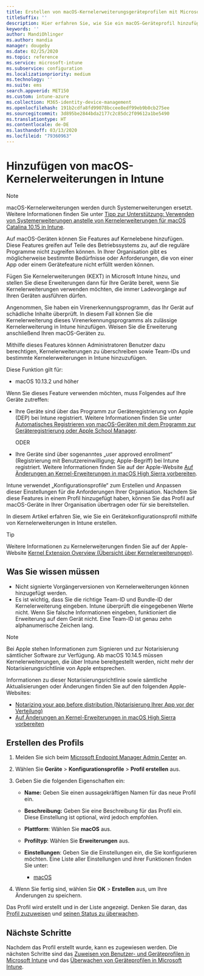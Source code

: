 ```yaml
---
title: Erstellen von macOS-Kernelerweiterungsgeräteprofilen mit Microsoft Intune – Azure | Microsoft-Dokumentation
titleSuffix: ''
description: Hier erfahren Sie, wie Sie ein macOS-Geräteprofil hinzufügen oder erstellen und dann Kernelerweiterungen konfigurieren, um Überschreibungen und das Hinzufügen einer Bundle- und Team-ID in Microsoft Intune durch Benutzer zuzulassen.
keywords: ''
author: MandiOhlinger
ms.author: mandia
manager: dougeby
ms.date: 02/25/2020
ms.topic: reference
ms.service: microsoft-intune
ms.subservice: configuration
ms.localizationpriority: medium
ms.technology: ''
ms.suite: ems
search.appverid: MET150
ms.custom: intune-azure
ms.collection: M365-identity-device-management
ms.openlocfilehash: 191b2cdfa8fd99078bccee8edf99eb9b0cb275ee
ms.sourcegitcommit: 3d895be2844bda2177c2c85dc2f09612a1be5490
ms.translationtype: HT
ms.contentlocale: de-DE
ms.lasthandoff: 03/13/2020
ms.locfileid: "79360963"
---
```

# <a name="add-macos-kernel-extensions-in-intune"></a>Hinzufügen von macOS-Kernelerweiterungen in Intune

> [!NOTE]
> macOS-Kernelerweiterungen werden durch Systemerweiterungen ersetzt. Weitere Informationen finden Sie unter [Tipp zur Unterstützung: Verwenden von Systemerweiterungen anstelle von Kernelerweiterungen für macOS Catalina 10.15 in Intune](https://techcommunity.microsoft.com/t5/intune-customer-success/support-tip-using-system-extensions-instead-of-kernel-extensions/ba-p/1191413).

Auf macOS-Geräten können Sie Features auf Kernelebene hinzufügen. Diese Features greifen auf Teile des Betriebssystems zu, auf die reguläre Programme nicht zugreifen können. In Ihrer Organisation gibt es möglicherweise bestimmte Bedürfnisse oder Anforderungen, die von einer App oder einem Gerätefeature nicht erfüllt werden können. 

Fügen Sie Kernelerweiterungen (KEXT) in Microsoft Intune hinzu, und stellen Sie diese Erweiterungen dann für Ihre Geräte bereit, wenn Sie Kernelerweiterungen verwenden möchten, die immer Ladevorgänge auf Ihren Geräten ausführen dürfen.

Angenommen, Sie haben ein Virenerkennungsprogramm, das Ihr Gerät auf schädliche Inhalte überprüft. In diesem Fall können Sie die Kernelerweiterung dieses Virenerkennungsprogramms als zulässige Kernelerweiterung in Intune hinzufügen. Weisen Sie die Erweiterung anschließend Ihren macOS-Geräten zu.

Mithilfe dieses Features können Administratoren Benutzer dazu berechtigen, Kernelerweiterungen zu überschreiben sowie Team-IDs und bestimmte Kernelerweiterungen in Intune hinzuzufügen.

Diese Funktion gilt für:

- macOS 10.13.2 und höher

Wenn Sie dieses Feature verwenden möchten, muss Folgendes auf Ihre Geräte zutreffen:

- Ihre Geräte sind über das Programm zur Geräteregistrierung von Apple (DEP) bei Intune registriert. Weitere Informationen finden Sie unter [Automatisches Registrieren von macOS-Geräten mit dem Programm zur Geräteregistrierung oder Apple School Manager](../enrollment/device-enrollment-program-enroll-macos.md).

  ODER

- Ihre Geräte sind über sogenanntes „user approved enrollment“ (Registrierung mit Benutzereinwilligung; Apple-Begriff) bei Intune registriert. Weitere Informationen finden Sie auf der Apple-Website [Auf Änderungen an Kernel-Erweiterungen in macOS High Sierra vorbereiten](https://support.apple.com/en-us/HT208019).

Intune verwendet „Konfigurationsprofile“ zum Erstellen und Anpassen dieser Einstellungen für die Anforderungen Ihrer Organisation. Nachdem Sie diese Features in einem Profil hinzugefügt haben, können Sie das Profil auf macOS-Geräte in Ihrer Organisation übertragen oder für sie bereitstellen.

In diesem Artikel erfahren Sie, wie Sie ein Gerätekonfigurationsprofil mithilfe von Kernelerweiterungen in Intune erstellen.

> [!TIP]
> Weitere Informationen zu Kernelerweiterungen finden Sie auf der Apple-Website [Kernel Extension Overview (Übersicht über Kernelerweiterungen)](https://developer.apple.com/library/archive/documentation/Darwin/Conceptual/KernelProgramming/Extend/Extend.html).

## <a name="what-you-need-to-know"></a>Was Sie wissen müssen

- Nicht signierte Vorgängerversionen von Kernelerweiterungen können hinzugefügt werden.
- Es ist wichtig, dass Sie die richtige Team-ID und Bundle-ID der Kernelerweiterung eingeben. Intune überprüft die eingegebenen Werte nicht. Wenn Sie falsche Informationen eingeben, funktioniert die Erweiterung auf dem Gerät nicht. Eine Team-ID ist genau zehn alphanumerische Zeichen lang. 

> [!NOTE]
> Bei Apple stehen Informationen zum Signieren und zur Notarisierung sämtlicher Software zur Verfügung. Ab macOS 10.14.5 müssen Kernelerweiterungen, die über Intune bereitgestellt werden, nicht mehr der Notarisierungsrichtlinie von Apple entsprechen.
>
> Informationen zu dieser Notarisierungsrichtlinie sowie sämtliche Aktualisierungen oder Änderungen finden Sie auf den folgenden Apple-Websites:
>
> - [Notarizing your app before distribution (Notarisierung Ihrer App vor der Verteilung)](https://developer.apple.com/documentation/security/notarizing_your_app_before_distribution) 
> - [Auf Änderungen an Kernel-Erweiterungen in macOS High Sierra vorbereiten](https://support.apple.com/en-us/HT208019)

## <a name="create-the-profile"></a>Erstellen des Profils

1. Melden Sie sich beim [Microsoft Endpoint Manager Admin Center](https://go.microsoft.com/fwlink/?linkid=2109431) an.
2. Wählen Sie **Geräte** > **Konfigurationsprofile** > **Profil erstellen** aus.
3. Geben Sie die folgenden Eigenschaften ein:

    - **Name:** Geben Sie einen aussagekräftigen Namen für das neue Profil ein.
    - **Beschreibung:** Geben Sie eine Beschreibung für das Profil ein. Diese Einstellung ist optional, wird jedoch empfohlen.
    - **Plattform**: Wählen Sie **macOS** aus.
    - **Profiltyp**: Wählen Sie **Erweiterungen** aus.
    - **Einstellungen**: Geben Sie die Einstellungen ein, die Sie konfigurieren möchten. Eine Liste aller Einstellungen und ihrer Funktionen finden Sie unter:

        - [macOS](kernel-extensions-settings-macos.md)

4. Wenn Sie fertig sind, wählen Sie **OK** > **Erstellen** aus, um Ihre Änderungen zu speichern.

Das Profil wird erstellt und in der Liste angezeigt. Denken Sie daran, das [Profil zuzuweisen](device-profile-assign.md) und [seinen Status zu überwachen](device-profile-monitor.md).

## <a name="next-steps"></a>Nächste Schritte

Nachdem das Profil erstellt wurde, kann es zugewiesen werden. Die nächsten Schritte sind das [Zuweisen von Benutzer- und Geräteprofilen in Microsoft Intune](device-profile-assign.md) und das [Überwachen von Geräteprofilen in Microsoft Intune](device-profile-monitor.md).
